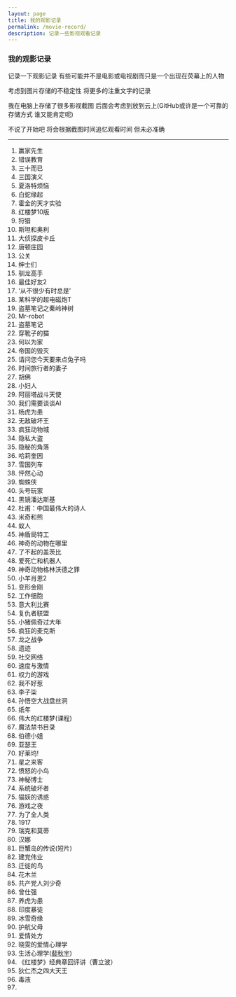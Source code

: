 ```yaml
---
layout: page 
title: 我的观影记录
permalink: /movie-record/
description: 记录一些影视观看记录
---
```


### 我的观影记录

记录一下观影记录 有些可能并不是电影或电视剧而只是一个出现在荧幕上的人物

考虑到图片存储的不稳定性 将更多的注重文字的记录

我在电脑上存储了很多影视截图 后面会考虑到放到云上(GitHub或许是一个可靠的存储方式 谁又能肯定呢)

不说了开始吧 将会根据截图时间追忆观看时间 但未必准确

---

1. 赢家先生 
1. 错误教育 
1. 三十而已 
1. 三国演义  
1. 夏洛特烦恼  
1. 白蛇缘起  
1. 霍金的天才实验  
1. 红楼梦10版  
1. 狩猎  
1. 斯坦和奥利  
1. 大侦探皮卡丘  
1. 唐顿庄园  
1. 公关  
1. 绅士们  
1. 驯龙高手  
1. 最佳好友2  
1. ‘从不很少有时总是’  
1. 某科学的超电磁炮T  
1. 盗墓笔记之秦岭神树  
1. Mr-robot  
1. 盗墓笔记  
1. 穿靴子的猫  
1. 何以为家  
1. 帝国的毁灭  
1. 请问您今天要来点兔子吗  
1. 时间旅行者的妻子  
1. 胡佛   
1. 小妇人   
1. 阿丽塔战斗天使  
1. 我们需要谈谈AI  
1. 杨虎为患  
1. 无敌破坏王  
1. 疯狂动物城  
1. 隐私大盗  
1. 隐秘的角落  
1. 哈莉奎因  
1. 雪国列车  
1. 怦然心动  
1. 蜘蛛侠  
1. 头号玩家  
1. 黑镜潘达斯基  
1. 杜甫：中国最伟大的诗人  
1. 米奇和熊  
1. 蚁人  
1. 神盾局特工  
1. 神奇的动物在哪里  
1. 了不起的盖茨比  
1. 爱死亡和机器人  
1. 神奇动物格林沃德之罪  
1. 小羊肖恩2  
1. 变形金刚  
1. 工作细胞  
1. 意大利比赛  
1. 复仇者联盟  
1. 小猪佩奇过大年  
1. 疯狂的麦克斯  
1. 龙之战争  
1. 遗迹  
1. 社交网络  
1. 速度与激情  
1. 权力的游戏  
1. 我不好惹  
1. 李子柒  
1. 孙悟空大战盘丝洞  
1. 纸年  
1. 伟大的红楼梦(课程)  
1. 魔法禁书目录  
1. 伯德小姐  
1. 亚瑟王  
1. 好莱坞!  
1. 星之来客  
1. 愤怒的小鸟  
1. 神秘博士  
1. 系统破坏者  
1. 猫妖的诱惑  
1. 游戏之夜  
1. 为了全人类  
1. 1917  
1. 瑞克和莫蒂  
1. 汉娜  
1. 巨蟹岛的传说(短片)  
1. 建党伟业  
1. 迁徙的鸟  
1. 花木兰  
1. 共产党人刘少奇  
1. 曾仕强  
1. 养虎为患  
1. 印度暴徒  
1. 冰雪奇缘  
1. 护航父母
1. 爱情处方
1. 晓雯的爱情心理学
1. 生活心理学([裴秋宇](https://www.icourse163.org/u/mooc1456822674422))
1. 《红楼梦》经典章回评讲（曹立波）
1. 狄仁杰之四大天王
1. 毒液
1. 
